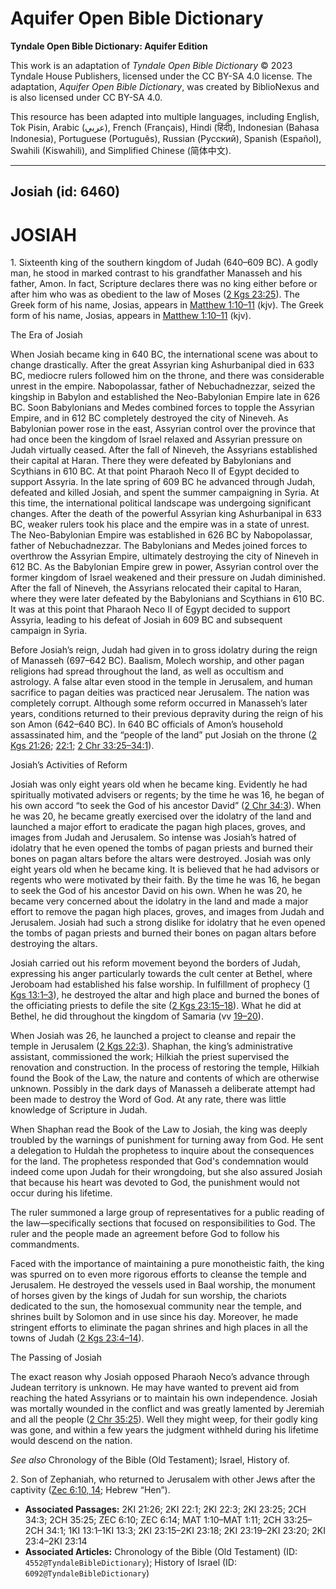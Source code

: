 # Aquifer Open Bible Dictionary

**Tyndale Open Bible Dictionary: Aquifer Edition**

This work is an adaptation of *Tyndale Open Bible Dictionary* © 2023 Tyndale House Publishers, licensed under the CC BY\-SA 4\.0 license. The adaptation, *Aquifer Open Bible Dictionary*, was created by BiblioNexus and is also licensed under CC BY\-SA 4\.0\.

This resource has been adapted into multiple languages, including English, Tok Pisin, Arabic (عربي), French (Français), Hindi (हिंदी), Indonesian (Bahasa Indonesia), Portuguese (Português), Russian (Русский), Spanish (Español), Swahili (Kiswahili), and Simplified Chinese (简体中文).



--------------------------------

## Josiah (id: 6460)

JOSIAH
======

1\. Sixteenth king of the southern kingdom of Judah (640–609 BC). A godly man, he stood in marked contrast to his grandfather Manasseh and his father, Amon. In fact, Scripture declares there was no king either before or after him who was as obedient to the law of Moses ([2 Kgs 23:25](https://ref.ly/2Kgs23:25)). The Greek form of his name, Josias, appears in [Matthew 1:10–11](https://ref.ly/Matt1:10-Matt1:11) (kjv). The Greek form of his name, Josias, appears in [Matthew 1:10–11](https://ref.ly/Matt1:10-Matt1:11) (kjv).

The Era of Josiah

When Josiah became king in 640 BC, the international scene was about to change drastically. After the great Assyrian king Ashurbanipal died in 633 BC, mediocre rulers followed him on the throne, and there was considerable unrest in the empire. Nabopolassar, father of Nebuchadnezzar, seized the kingship in Babylon and established the Neo\-Babylonian Empire late in 626 BC. Soon Babylonians and Medes combined forces to topple the Assyrian Empire, and in 612 BC completely destroyed the city of Nineveh. As Babylonian power rose in the east, Assyrian control over the province that had once been the kingdom of Israel relaxed and Assyrian pressure on Judah virtually ceased. After the fall of Nineveh, the Assyrians established their capital at Haran. There they were defeated by Babylonians and Scythians in 610 BC. At that point Pharaoh Neco II of Egypt decided to support Assyria. In the late spring of 609 BC he advanced through Judah, defeated and killed Josiah, and spent the summer campaigning in Syria. At this time, the international political landscape was undergoing significant changes. After the death of the powerful Assyrian king Ashurbanipal in 633 BC, weaker rulers took his place and the empire was in a state of unrest. The Neo\-Babylonian Empire was established in 626 BC by Nabopolassar, father of Nebuchadnezzar. The Babylonians and Medes joined forces to overthrow the Assyrian Empire, ultimately destroying the city of Nineveh in 612 BC. As the Babylonian Empire grew in power, Assyrian control over the former kingdom of Israel weakened and their pressure on Judah diminished. After the fall of Nineveh, the Assyrians relocated their capital to Haran, where they were later defeated by the Babylonians and Scythians in 610 BC. It was at this point that Pharaoh Neco II of Egypt decided to support Assyria, leading to his defeat of Josiah in 609 BC and subsequent campaign in Syria.

Before Josiah’s reign, Judah had given in to gross idolatry during the reign of Manasseh (697–642 BC). Baalism, Molech worship, and other pagan religions had spread throughout the land, as well as occultism and astrology. A false altar even stood in the temple in Jerusalem, and human sacrifice to pagan deities was practiced near Jerusalem. The nation was completely corrupt. Although some reform occurred in Manasseh’s later years, conditions returned to their previous depravity during the reign of his son Amon (642–640 BC). In 640 BC officials of Amon’s household assassinated him, and the “people of the land” put Josiah on the throne ([2 Kgs 21:26](https://ref.ly/2Kgs21:26); [22:1](https://ref.ly/2Kgs22:1); [2 Chr 33:25–34:1](https://ref.ly/2Chr33:25-2Chr34:1)).

Josiah’s Activities of Reform

Josiah was only eight years old when he became king. Evidently he had spiritually motivated advisers or regents; by the time he was 16, he began of his own accord “to seek the God of his ancestor David” ([2 Chr 34:3](https://ref.ly/2Chr34:3)). When he was 20, he became greatly exercised over the idolatry of the land and launched a major effort to eradicate the pagan high places, groves, and images from Judah and Jerusalem. So intense was Josiah’s hatred of idolatry that he even opened the tombs of pagan priests and burned their bones on pagan altars before the altars were destroyed. Josiah was only eight years old when he became king. It is believed that he had advisors or regents who were motivated by their faith. By the time he was 16, he began to seek the God of his ancestor David on his own. When he was 20, he became very concerned about the idolatry in the land and made a major effort to remove the pagan high places, groves, and images from Judah and Jerusalem. Josiah had such a strong dislike for idolatry that he even opened the tombs of pagan priests and burned their bones on pagan altars before destroying the altars.

Josiah carried out his reform movement beyond the borders of Judah, expressing his anger particularly towards the cult center at Bethel, where Jeroboam had established his false worship. In fulfillment of prophecy ([1 Kgs 13:1–3](https://ref.ly/1Kgs13:1-1Kgs13:3)), he destroyed the altar and high place and burned the bones of the officiating priests to defile the site ([2 Kgs 23:15–18](https://ref.ly/2Kgs23:15-2Kgs23:18)). What he did at Bethel, he did throughout the kingdom of Samaria (vv [19–20](https://ref.ly/2Kgs23:15-2Kgs23:20)).

When Josiah was 26, he launched a project to cleanse and repair the temple in Jerusalem ([2 Kgs 22:3](https://ref.ly/2Kgs22:3)). Shaphan, the king’s administrative assistant, commissioned the work; Hilkiah the priest supervised the renovation and construction. In the process of restoring the temple, Hilkiah found the Book of the Law, the nature and contents of which are otherwise unknown. Possibly in the dark days of Manasseh a deliberate attempt had been made to destroy the Word of God. At any rate, there was little knowledge of Scripture in Judah.

When Shaphan read the Book of the Law to Josiah, the king was deeply troubled by the warnings of punishment for turning away from God. He sent a delegation to Huldah the prophetess to inquire about the consequences for the land. The prophetess responded that God's condemnation would indeed come upon Judah for their wrongdoing, but she also assured Josiah that because his heart was devoted to God, the punishment would not occur during his lifetime.

The ruler summoned a large group of representatives for a public reading of the law—specifically sections that focused on responsibilities to God. The ruler and the people made an agreement before God to follow his commandments.

Faced with the importance of maintaining a pure monotheistic faith, the king was spurred on to even more rigorous efforts to cleanse the temple and Jerusalem. He destroyed the vessels used in Baal worship, the monument of horses given by the kings of Judah for sun worship, the chariots dedicated to the sun, the homosexual community near the temple, and shrines built by Solomon and in use since his day. Moreover, he made stringent efforts to eliminate the pagan shrines and high places in all the towns of Judah ([2 Kgs 23:4–14](https://ref.ly/2Kgs23:4-2Kgs23:14)).

The Passing of Josiah

The exact reason why Josiah opposed Pharaoh Neco’s advance through Judean territory is unknown. He may have wanted to prevent aid from reaching the hated Assyrians or to maintain his own independence. Josiah was mortally wounded in the conflict and was greatly lamented by Jeremiah and all the people ([2 Chr 35:25](https://ref.ly/2Chr35:25)). Well they might weep, for their godly king was gone, and within a few years the judgment withheld during his lifetime would descend on the nation.

*See also* Chronology of the Bible (Old Testament); Israel, History of.

2\. Son of Zephaniah, who returned to Jerusalem with other Jews after the captivity ([Zec 6:10, 14](https://ref.ly/Zech6:10,Zech6:14); Hebrew “Hen”).

* **Associated Passages:** 2KI 21:26; 2KI 22:1; 2KI 22:3; 2KI 23:25; 2CH 34:3; 2CH 35:25; ZEC 6:10; ZEC 6:14; MAT 1:10–MAT 1:11; 2CH 33:25–2CH 34:1; 1KI 13:1–1KI 13:3; 2KI 23:15–2KI 23:18; 2KI 23:19–2KI 23:20; 2KI 23:4–2KI 23:14
* **Associated Articles:** Chronology of the Bible (Old Testament) (ID: `4552@TyndaleBibleDictionary`); History of Israel (ID: `6092@TyndaleBibleDictionary`)

